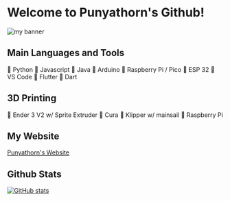 # Welcome to Punyathorn's Github!
<p align=”center”>

<img src="https://user-images.githubusercontent.com/93460088/159640417-e7274a78-3b11-4642-acfe-f53714e2171e.gif" alt="my banner">

</p>

## Main Languages and Tools


:diamond_shape_with_a_dot_inside: Python
:diamond_shape_with_a_dot_inside: Javascript
:diamond_shape_with_a_dot_inside: Java
:diamond_shape_with_a_dot_inside: Arduino
:diamond_shape_with_a_dot_inside: Raspberry Pi / Pico
:diamond_shape_with_a_dot_inside: ESP 32
:diamond_shape_with_a_dot_inside: VS Code
:diamond_shape_with_a_dot_inside: Flutter
:diamond_shape_with_a_dot_inside: Dart

## 3D Printing
:diamond_shape_with_a_dot_inside: Ender 3 V2 w/ Sprite Extruder
:diamond_shape_with_a_dot_inside: Cura
:diamond_shape_with_a_dot_inside: Klipper w/ mainsail
:diamond_shape_with_a_dot_inside: Raspberry Pi

## My Website
[Punyathorn's Website](https://punyathorn.pythonanywhere.com/)

## Github Stats
[![GitHub stats](https://github-readme-stats.vercel.app/api?username=punyathorn)](https://github.com/anuraghazra/github-readme-stats)
